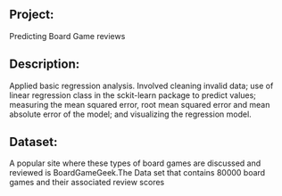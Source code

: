 Project:
--
Predicting Board Game reviews


Description:
--

Applied basic regression analysis. Involved cleaning invalid data; use of linear regression class in the sckit-learn package to predict values; measuring the mean squared error, root mean squared error and mean absolute error of the model; and visualizing the regression model.

Dataset:
--

A popular site where these types of board games are discussed and reviewed is BoardGameGeek.The Data set that contains 80000 board games and their associated review scores
